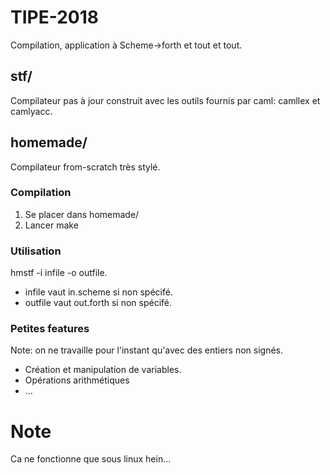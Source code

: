 # TIPE-2018
Compilation, application à Scheme->forth et tout et tout.

## stf/
Compilateur pas à jour construit avec les outils fournis par caml: camllex et camlyacc.
## homemade/
Compilateur from-scratch très stylé.
### Compilation
1) Se placer dans homemade/
2) Lancer make
### Utilisation
hmstf -i infile -o outfile.
- infile vaut in.scheme si non spécifé.
- outfile vaut out.forth si non spécifé.
### Petites features
Note: on ne travaille pour l'instant qu'avec des entiers non signés.
- Création et manipulation de variables.
- Opérations arithmétiques
- ...

# Note
Ca ne fonctionne que sous linux hein...

